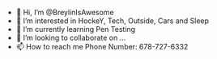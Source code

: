 - 👋 Hi, I’m @BreylinIsAwesome
- 👀 I’m interested in HockeY, Tech, Outside, Cars and Sleep
- 🌱 I’m currently learning Pen Testing
- 💞️ I’m looking to collaborate on ...
- 📫 How to reach me Phone Number: 678-727-6332

<!---
BreylinIsAwesome/BreylinIsAwesome is a ✨ special ✨ repository because its `README.md` (this file) appears on your GitHub profile.
You can click the Preview link to take a look at your changes.
--->
